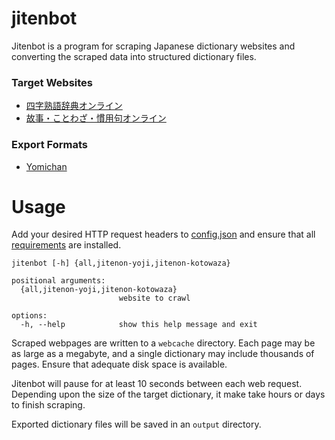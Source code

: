 # jitenbot
Jitenbot is a program for scraping Japanese dictionary websites and converting the scraped data into structured dictionary files.

### Target Websites

* [四字熟語辞典オンライン](https://yoji.jitenon.jp/)
* [故事・ことわざ・慣用句オンライン](https://kotowaza.jitenon.jp/)

### Export Formats

* [Yomichan](https://github.com/foosoft/yomichan)

# Usage
Add your desired HTTP request headers to [config.json](https://github.com/stephenmk/jitenbot/blob/main/config.json)
and ensure that all [requirements](https://github.com/stephenmk/jitenbot/blob/main/requirements.txt)
are installed.

```
jitenbot [-h] {all,jitenon-yoji,jitenon-kotowaza}

positional arguments:
  {all,jitenon-yoji,jitenon-kotowaza}
                        website to crawl

options:
  -h, --help            show this help message and exit
```

Scraped webpages are written to a `webcache` directory. Each page may be as large as a megabyte,
and a single dictionary may include thousands of pages. Ensure that adequate disk space is available.

Jitenbot will pause for at least 10 seconds between each web request. Depending upon the size of
the target dictionary, it make take hours or days to finish scraping.

Exported dictionary files will be saved in an `output` directory.

